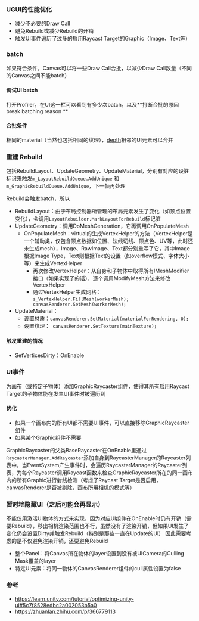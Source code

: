 ### UGUI的性能优化

-   减少不必要的Draw Call
-   避免Rebuild或减少Rebuild的开销
-   触发UI事件遍历了过多的启用Raycast Target的Graphic（Image、Text等）

### batch

如果符合条件，Canvas可以将一些Draw Call合批，以减少Draw Call数量（不同的Canvas之间不能batch）

#### 调试UI batch

打开Profiler，在UI这一栏可以看到有多少次batch，以及**打断合批的原因 break batching reason **

#### 合批条件

相同的material（当然也包括相同的纹理），[depth](https://zhuanlan.zhihu.com/p/339387759)相邻的UI元素可以合并

### 重建 Rebuild

包括RebuildLayout、UpdateGeometry、UpdateMaterial，分别有对应的设脏标识来触发```m_LayoutRebuildQueue.AddUnique``` 和 ```m_GraphicRebuildQueue.AddUnique```，下一帧再处理

Rebuild会触发batch，所以

-   RebuildLayout：由于布局控制器所管理的布局元素发生了变化（如顶点位置变化），会调用```LayoutRebuilder.MarkLayoutForRebuild```标记脏
-   UpdateGeometry：调用DoMeshGeneration，它再调用OnPopulateMesh
    -   OnPopulateMesh：virtual的生成VertexHelper的方法（VertexHelper是一个辅助类，仅包含顶点数据如位置、法线切线、顶点色、UV等，此时还未生成mesh），Image、RawImage、Text都分别重写了它，其中Image根据Image Type，Text则根据Text的设置（如overflow模式、字体大小等）来生成VertexHelper
        -   再次修改VertexHelper：从自身和子物体中取得所有IMeshModifier接口（如果实现了的话），逐个调用ModifyMesh方法来修改VertexHelper
        -   通过VertexHelper生成网格：```s_VertexHelper.FillMesh(workerMesh); canvasRenderer.SetMesh(workerMesh);```
-   UpdateMaterial：
    -   设置材质：```canvasRenderer.SetMaterial(materialForRendering, 0);```
    -   设置纹理：``` canvasRenderer.SetTexture(mainTexture);```

#### 触发重建的情况

-   SetVerticesDirty：OnEnable

### UI事件

为画布（或特定子物体）添加GraphicRaycaster组件，使得其所有启用Raycast Target的子物体能在发生UI事件时被遍历到

#### 优化

-   如果一个画布内的所有UI都不需要UI事件，可以直接移除GraphicRaycaster组件
-   如果某个Graphic组件不需要

GraphicRaycaster的父类BaseRaycaster在OnEnable里通过```RaycasterManager.AddRaycaster```添加自身到RaycasterManager的Raycaster列表中，当EventSystem产生事件时，会遍历RaycasterManager的Raycaster列表，为每个Raycaster调用Raycast函数来检查GraphicRaycaster所在的同一画布内的所有Graphic进行射线检测（考虑了Raycast Target是否启用，canvasRenderer是否被剔除，画布所用相机的模式等）

### 暂时地隐藏UI（之后可能会再显示）

不能仅用激活UI物体的方式来实现，因为对应UI组件在OnEnable时仍有开销（需要Rebuild），移出相机渲染范围也不行，虽然没有了渲染开销，但如果UI发生了变化仍会设置Dirty并触发Rebuild（特别是那些一直在Update的UI）
因此需要考虑的是不仅避免渲染开销，还要避免Rebuild

- 整个Panel：将Canvas所在物体的layer设置到没有被UICamera的Culling Mask覆盖的layer
- 特定UI元素：将同一物体的CanvasRenderer组件的cull属性设置为false

### 参考

-   https://learn.unity.com/tutorial/optimizing-unity-ui#5c7f8528edbc2a002053b5a0
-   https://zhuanlan.zhihu.com/p/366779113

